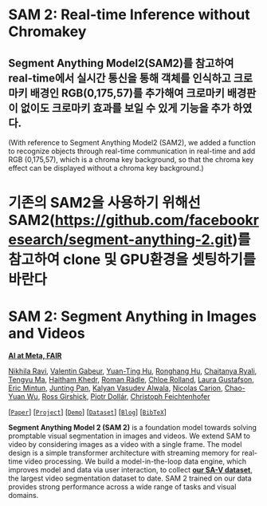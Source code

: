 # SAM 2: Real-time Inference without Chromakey

## Segment Anything Model2(SAM2)를 참고하여 real-time에서 실시간 통신을 통해 객체를 인식하고 크로마키 배경인 RGB(0,175,57)를 추가해여 크로마키 배경판이 없이도 크로마키 효과를 보일 수 있게 기능을 추가 하였다. 

(With reference to Segment Anything Model2 (SAM2), we added a function to recognize objects through real-time communication in real-time and add RGB (0,175,57), which is a chroma key background, so that the chroma key effect can be displayed without a chroma key background.) 

# 기존의 SAM2을 사용하기 위해선 SAM2(https://github.com/facebookresearch/segment-anything-2.git)를 참고하여 clone 및 GPU환경을 셋팅하기를 바란다

# SAM 2: Segment Anything in Images and Videos

**[AI at Meta, FAIR](https://ai.meta.com/research/)**

[Nikhila Ravi](https://nikhilaravi.com/), [Valentin Gabeur](https://gabeur.github.io/), [Yuan-Ting Hu](https://scholar.google.com/citations?user=E8DVVYQAAAAJ&hl=en), [Ronghang Hu](https://ronghanghu.com/), [Chaitanya Ryali](https://scholar.google.com/citations?user=4LWx24UAAAAJ&hl=en), [Tengyu Ma](https://scholar.google.com/citations?user=VeTSl0wAAAAJ&hl=en), [Haitham Khedr](https://hkhedr.com/), [Roman Rädle](https://scholar.google.de/citations?user=Tpt57v0AAAAJ&hl=en), [Chloe Rolland](https://scholar.google.com/citations?hl=fr&user=n-SnMhoAAAAJ), [Laura Gustafson](https://scholar.google.com/citations?user=c8IpF9gAAAAJ&hl=en), [Eric Mintun](https://ericmintun.github.io/), [Junting Pan](https://junting.github.io/), [Kalyan Vasudev Alwala](https://scholar.google.co.in/citations?user=m34oaWEAAAAJ&hl=en), [Nicolas Carion](https://www.nicolascarion.com/), [Chao-Yuan Wu](https://chaoyuan.org/), [Ross Girshick](https://www.rossgirshick.info/), [Piotr Dollár](https://pdollar.github.io/), [Christoph Feichtenhofer](https://feichtenhofer.github.io/)

[[`Paper`](https://ai.meta.com/research/publications/sam-2-segment-anything-in-images-and-videos/)] [[`Project`](https://ai.meta.com/sam2)] [[`Demo`](https://sam2.metademolab.com/)] [[`Dataset`](https://ai.meta.com/datasets/segment-anything-video)] [[`Blog`](https://ai.meta.com/blog/segment-anything-2)] [[`BibTeX`](#citing-sam-2)]



**Segment Anything Model 2 (SAM 2)** is a foundation model towards solving promptable visual segmentation in images and videos. We extend SAM to video by considering images as a video with a single frame. The model design is a simple transformer architecture with streaming memory for real-time video processing. We build a model-in-the-loop data engine, which improves model and data via user interaction, to collect [**our SA-V dataset**](https://ai.meta.com/datasets/segment-anything-video), the largest video segmentation dataset to date. SAM 2 trained on our data provides strong performance across a wide range of tasks and visual domains.






